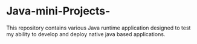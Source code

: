# Java-mini-Projects-
This repository contains various Java runtime application designed to test my ability to develop and deploy native java based applications. 

